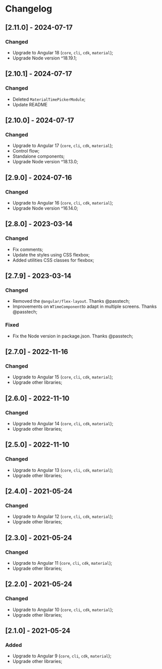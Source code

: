 # Changelog

## [2.11.0] - 2024-07-17

### Changed

- Upgrade to Angular 18 (`core`, `cli`, `cdk`, `material`);
- Upgrade Node version ^18.19.1;

## [2.10.1] - 2024-07-17

### Changed

- Deleted `MaterialTimePickerModule`;
- Update README

## [2.10.0] - 2024-07-17

### Changed

- Upgrade to Angular 17 (`core`, `cli`, `cdk`, `material`);
- Control flow;
- Standalone components;
- Upgrade Node version ^18.13.0;

## [2.9.0] - 2024-07-16

### Changed

- Upgrade to Angular 16 (`core`, `cli`, `cdk`, `material`);
- Upgrade Node version ^16.14.0;

## [2.8.0] - 2023-03-14

### Changed

- Fix comments;
- Update the styles using CSS flexbox;
- Added utilities CSS classes for flexbox;

## [2.7.9] - 2023-03-14

### Changed

- Removed the `@angular/flex-layout`. Thanks @passtech;
- Improvements on `WTimeComponent`to adapt in multiple screens. Thanks @passtech;

### Fixed

- Fix the Node version in package.json. Thanks @passtech;

## [2.7.0] - 2022-11-16

### Changed

- Upgrade to Angular 15 (`core`, `cli`, `cdk`, `material`);
- Upgrade other libraries;

## [2.6.0] - 2022-11-10

### Changed

- Upgrade to Angular 14 (`core`, `cli`, `cdk`, `material`);
- Upgrade other libraries;

## [2.5.0] - 2022-11-10

### Changed

- Upgrade to Angular 13 (`core`, `cli`, `cdk`, `material`);
- Upgrade other libraries;

## [2.4.0] - 2021-05-24

### Changed

- Upgrade to Angular 12 (`core`, `cli`, `cdk`, `material`);
- Upgrade other libraries;

## [2.3.0] - 2021-05-24

### Changed

- Upgrade to Angular 11 (`core`, `cli`, `cdk`, `material`);
- Upgrade other libraries;

## [2.2.0] - 2021-05-24

### Changed

- Upgrade to Angular 10 (`core`, `cli`, `cdk`, `material`);
- Upgrade other libraries;

## [2.1.0] - 2021-05-24

### Added

- Upgrade to Angular 9 (`core`, `cli`, `cdk`, `material`);
- Upgrade other libraries;
